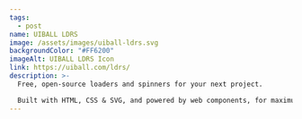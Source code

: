 ```yaml
---
tags:
  - post
name: UIBALL LDRS
image: /assets/images/uiball-ldrs.svg
backgroundColor: "#FF6200"
imageAlt: UIBALL LDRS Icon
link: https://uiball.com/ldrs/
description: >-
  Free, open-source loaders and spinners for your next project.

  Built with HTML, CSS & SVG, and powered by web components, for maximum compatibility.
---
```

